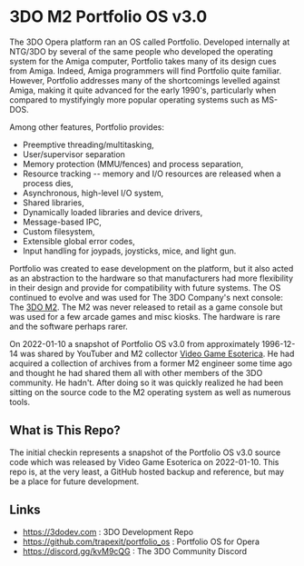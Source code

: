 # 3DO M2 Portfolio OS v3.0

The 3DO Opera platform ran an OS called Portfolio.  Developed internally at
NTG/3DO by several of the same people who developed the operating system for
the Amiga computer, Portfolio takes many of its design cues from Amiga.
Indeed, Amiga programmers will find Portfolio quite familiar.  However,
Portfolio addresses many of the shortcomings levelled against Amiga, making
it quite advanced for the early 1990's, particularly when compared to
mystifyingly more popular operating systems such as MS-DOS.

Among other features, Portfolio provides:

  - Preemptive threading/multitasking,
  - User/supervisor separation
  - Memory protection (MMU/fences) and process separation,
  - Resource tracking -- memory and I/O resources are released when a
    process dies,
  - Asynchronous, high-level I/O system,
  - Shared libraries,
  - Dynamically loaded libraries and device drivers,
  - Message-based IPC,
  - Custom filesystem,
  - Extensible global error codes,
  - Input handling for joypads, joysticks, mice, and light gun.

Portfolio was created to ease development on the platform, but it also acted
as an abstraction to the hardware so that manufacturers had more flexibility
in their design and provide for compatibility with future systems. The OS
continued to evolve and was used for The 3DO Company's next console: The
[3DO M2](https://en.wikipedia.org/wiki/Panasonic_M2). The M2 was never
released to retail as a game console but was used for a few arcade games
and misc kiosks. The hardware is rare and the software perhaps rarer.

On 2022-01-10 a snapshot of Portfolio OS v3.0 from approximately 1996-12-14
was shared by YouTuber and M2 collector
[Video Game Esoterica](https://www.youtube.com/channel/UCn2pQB4jsCTLUtx2NIkCvUg).
He had acquired a collection of archives from a former M2 engineer some time
ago and thought he had shared them all with other members of the 3DO community.
He hadn't. After doing so it was quickly realized he had been sitting on the
source code to the M2 operating system as well as numerous tools.

## What is This Repo?

The initial checkin represents a snapshot of the Portfolio OS v3.0 source code
which was released by Video Game Esoterica on 2022-01-10.  This repo is, at the
very least, a GitHub hosted backup and reference, but may be a place for
future development.

## Links

- https://3dodev.com : 3DO Development Repo
- https://github.com/trapexit/portfolio_os : Portfolio OS for Opera
- https://discord.gg/kvM9cQG : The 3DO Community Discord
